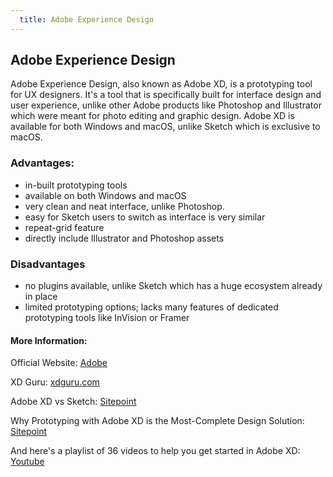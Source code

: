 ```yaml
---
  title: Adobe Experience Design
---
```


## Adobe Experience Design

Adobe Experience Design, also known as Adobe XD, is a prototyping tool for UX designers. It's a tool that is specifically built for interface design and user experience, unlike other Adobe products like Photoshop and Illustrator which were meant for photo editing and graphic design. Adobe XD is available for both Windows and macOS, unlike Sketch which is exclusive to macOS. 

### Advantages: 

* in-built prototyping tools
* available on both Windows and macOS
* very clean and neat interface, unlike Photoshop. 
* easy for Sketch users to switch as interface is very similar
* repeat-grid feature
* directly include Illustrator and Photoshop assets

### Disadvantages

* no plugins available, unlike Sketch which has a huge ecosystem already in place
* limited prototyping options; lacks many features of dedicated prototyping tools like InVision or Framer

#### More Information: 

Official Website: [Adobe](https://www.adobe.com/in/products/experience-design.html)

XD Guru: [xdguru.com](https://www.xdguru.com/)

Adobe XD vs Sketch: [Sitepoint](https://www.sitepoint.com/adobe-xd-sketch-will-result-best-ux/)

Why Prototyping with Adobe XD is the Most-Complete Design Solution: [Sitepoint](https://www.sitepoint.com/prototyping-with-adobe-xd/)

And here's a playlist of 36 videos to help you get started in Adobe XD: [Youtube](https://youtu.be/HqQtYIMnWhM)
